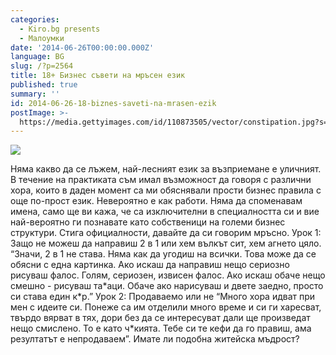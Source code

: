 ```yaml
---
categories:
  - Kiro.bg presents
  - Малоумки
date: '2014-06-26T00:00:00.000Z'
language: BG
slug: /?p=2564
title: 18+ Бизнес съвети на мръсен език
published: true
summary: ''
id: 2014-06-26-18-biznes-saveti-na-mrasen-ezik
postImage: >-
  https://media.gettyimages.com/id/110873505/vector/constipation.jpg?s=1024x1024&w=gi&k=20&c=NXwHb15O3iGZcMDLQ6b8xDJm-QeZZWgvoC-Y2uLNAd4=
---
```


![](https://media.gettyimages.com/id/110873505/vector/constipation.jpg?s=1024x1024&w=gi&k=20&c=NXwHb15O3iGZcMDLQ6b8xDJm-QeZZWgvoC-Y2uLNAd4=)

Няма какво да се лъжем, най-лесният език за възприемане е уличният. В течение на практиката съм имал възможност да говоря с различни хора, които в даден момент са ми обяснявали прости бизнес правила с още по-прост език. Невероятно е как работи. Няма да споменавам имена, само ще ви кажа, че са изключителни в специалността си и вие най-вероятно ги познавате като собственици на големи бизнес структури. Стига официалности, давайте да си говорим мръсно. Урок 1: Защо не можеш да направиш 2 в 1 или хем вълкът сит, хем агнето цяло. “Значи, 2 в 1 не става. Няма как да угодиш на всички. Това може да се обясни с една картинка. Ако искаш да направиш нещо сериозно рисуваш фалос. Голям, сериозен, извисен фалос. Ако искаш обаче нещо смешно - рисуваш та\*аци. Обаче ако нарисуваш и двете заедно, просто си става един к\*р.” Урок 2: Продаваемо или не “Много хора идват при мен с идеите си. Понеже са им отделили много време и си ги харесват, твърдо вярват в тях, дори без да се интересуват дали ще произведат нещо смислено. То е като ч\*кията. Тебе си те кефи да го правиш, ама резултатът е непродаваем”. Имате ли подобна житейска мъдрост?
